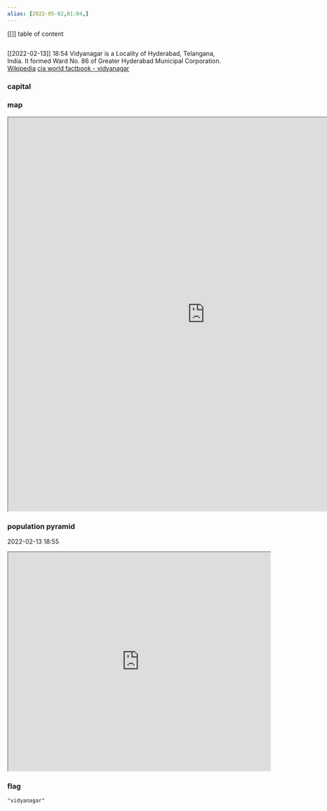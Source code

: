 ```yaml
---
alias: [2022-05-02,01:04,]
---
```

[[]]
table of content
```toc
```
[[2022-02-13]] 18:54
Vidyanagar is a Locality of Hyderabad, Telangana, India. It formed Ward No. 86 of Greater Hyderabad Municipal Corporation.
[Wikipedia](https://en.wikipedia.org/wiki/Vidyanagar)
[cia world factbook - vidyanagar](https://www.cia.gov/the-world-factbook/countries/vidyanagar)
### capital

### map
<iframe src="https://duckduckgo.com/?t=ffab&q=vidyanagar&ia=web&iaxm=about" width="900" height="900" ></iframe>

### population pyramid

2022-02-13 18:55

<iframe src="https://www.populationpyramid.net/vidyanagar/2019/" width="600" height="500" ></iframe>

### flag

```query
"vidyanagar"
```